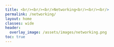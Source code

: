 ```yaml
---
title: <br/><br/><br/>Networking<br/><br/><br/>
permalink: /networking/
layout: home
classes: wide
header:
  overlay_image: /assets/images/networking.png
toc: true
---
```

